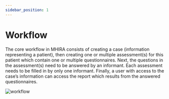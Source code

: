```yaml
---
sidebar_position: 1
---
```


# Workflow

The core workflow in MHIRA consists of creating a case (information representing a patient), then creating one or multiple assessment(s) for this patient which contain one or multiple questionnaires. Next, the questions in the assessment(s) need to be answered by an informant. Each assessment needs to be filled in by only one informant. Finally, a user with access to the case’s information can access the report which results from the answered questionnaires.


![workflow](./img/workflow.svg "workflow")
